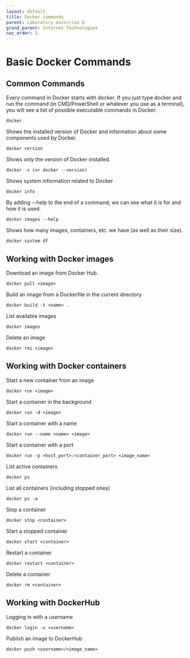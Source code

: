 ```yaml
---
layout: default
title: Docker commands
parent: Laboratory excercise 6
grand_parent: Internet Technologies
nav_order: 2
---
```


# Basic Docker Commands

## Common Commands

Every command in Docker starts with docker. If you just type docker and run the command (in CMD/PowerShell or whatever you use as a terminal), you will see a list of possible executable commands in Docker.

```
docker
```

Shows the installed version of Docker and information about some components used by Docker.

```
docker version
```

Shows only the version of Docker installed.

```
docker -v (or docker --version)
```

Shows system information related to Docker

```
docker info
```

By adding --help to the end of a command, we can see what it is for and how it is used.

```
docker images --help
```

Shows how many images, containers, etc. we have (as well as their size).

```
docker system df
```

## Working with Docker images

Download an image from Docker Hub.

```
docker pull <image>
```

Build an image from a Dockerfile in the current directory

```
docker build -t <name> .
```

List available images

```
docker images
```

Delete an image

```
docker rmi <image>
```

## Working with Docker containers

Start a new container from an image

```
docker run <image>
```

Start a container in the background

```
docker run -d <image>
```

Start a container with a name

```
docker run --name <name> <image>
```
Start a container with a port

```
docker run -p <host_port>:<container_port> <image_name>
```

List active containers

```
docker ps
```

List all containers (including stopped ones)

```
docker ps -a
```

Stop a container

```
docker stop <container>
```

Start a stopped container

```
docker start <container>
```

Restart a container

```
docker restart <container>
```

Delete a container

```
docker rm <container>
```

## Working with DockerHub

Logging in with a username

```
docker login -u <username>
```
Publish an image to DockerHub

```
docker push <username>/<image_name>
```
